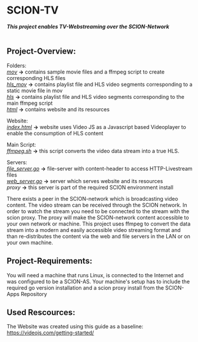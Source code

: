 # SCION-TV</br>
***This project enables TV-Webstreaming over the SCION-Network***</br>
</br>

## Project-Overview:</br>

Folders:</br>
<i>[mov](mov)</i>           <strong>-></strong>  contains sample movie files and a ffmpeg script to create corresponding HLS files</br> 
<i>[hls_mov](hls_mov)</i>   <strong>-></strong>  contains playlist file and HLS video segments corresponding to a static movie file in mov</br>
<i>[hls](hls)</i>           <strong>-></strong>  contains playlist file and HLS video segments corresponding to the main ffmpeg script</br>
<i>[html](html)</i>         <strong>-></strong>  contains website and its resources</br>

Website:</br>
<i>[index.html](html/index.html)</i> <strong>-></strong> website uses Video JS as a Javascript based Videoplayer to enable the consumption of HLS content</br>

Main Script:</br>
<i>[ffmpeg.sh](ffmpeg.sh)</i> <strong>-></strong> this script converts the video data stream into a true HLS.</br>

Servers:</br>
<i>[file_server.go](file_server.go)</i>  <strong>-></strong>  file-server with content-header to access HTTP-Livestream files</br>
<i>[web_server.go](web_server.go)</i>    <strong>-></strong>  server which serves website and its resources</br>
<i>proxy</i>                             <strong>-></strong>  this server is part of the required SCION environment install</br>

There exists a peer in the SCION-network which is broadcasting video content. The video stream can be received through the SCION network. In order to watch the stream you need to be connected to the stream with the scion proxy. The proxy will make the SCION-network content accessible to your own network or machine. This project uses ffmpeg to convert the data stream into a modern and easily accessible video streaming format and than re-distributes the content via the web and file servers in the LAN or on your own machine.  

## Project-Requirements:</br>
You will need a machine that runs Linux, is connected to the Internet and was configured to be a SCION-AS. 
Your machine's setup has to include the required go version installation and a scion proxy install from the SCION-Apps Repository</br>

## Used Rescources:</br>
The Website was created using this guide as a baseline:</br>
https://videojs.com/getting-started/
